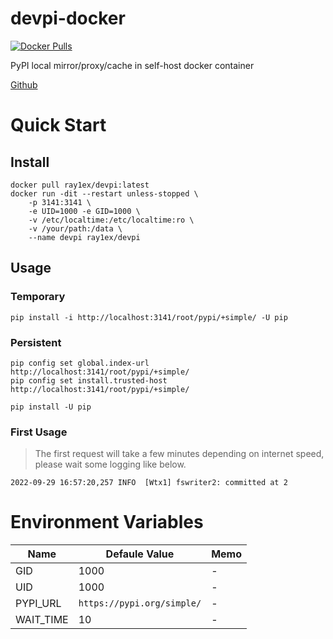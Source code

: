 # devpi-docker

[![Docker Pulls](https://img.shields.io/docker/pulls/ray1ex/devpi)](https://hub.docker.com/r/ray1ex/devpi)

PyPI local mirror/proxy/cache in self-host docker container

[Github](https://github.com/rexzhang/devpi-docker/)

# Quick Start

## Install
```shell
docker pull ray1ex/devpi:latest
docker run -dit --restart unless-stopped \
    -p 3141:3141 \
    -e UID=1000 -e GID=1000 \
    -v /etc/localtime:/etc/localtime:ro \
    -v /your/path:/data \
    --name devpi ray1ex/devpi
```

## Usage

### Temporary
```shell
pip install -i http://localhost:3141/root/pypi/+simple/ -U pip
```

### Persistent
```shell
pip config set global.index-url http://localhost:3141/root/pypi/+simple/
pip config set install.trusted-host http://localhost:3141/root/pypi/+simple/

pip install -U pip
```

### First Usage
    
> The first request will take a few minutes depending on internet speed, please wait some logging like below.

```
2022-09-29 16:57:20,257 INFO  [Wtx1] fswriter2: committed at 2
```

# Environment Variables

| Name      | Defaule Value              | Memo |
|-----------|----------------------------|------|
| GID       | 1000                       | -    |
| UID       | 1000                       | -    |
| PYPI_URL  | `https://pypi.org/simple/` | -    |
| WAIT_TIME | 10                         | -    |
